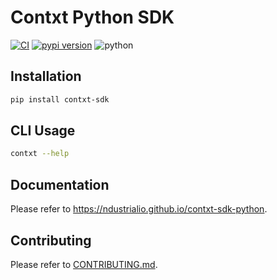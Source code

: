 # Contxt Python SDK

[![CI](https://github.com/ndustrialio/contxt-sdk-python/workflows/CI/badge.svg)](https://github.com/ndustrialio/contxt-sdk-python/actions?query=workflow%3ACI)
[![pypi version](https://img.shields.io/pypi/v/contxt-sdk.svg)](https://pypi.org/project/contxt-sdk/)
![python](https://img.shields.io/badge/python-3.7+-blue.svg)

## Installation

```sh
pip install contxt-sdk
```

## CLI Usage

```sh
contxt --help
```

## Documentation

Please refer to <https://ndustrialio.github.io/contxt-sdk-python>.

## Contributing

Please refer to [CONTRIBUTING.md](CONTRIBUTING.md).

